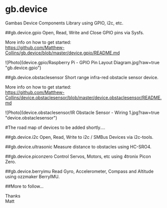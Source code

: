 # gb.device
Gambas Device Components Library using GPIO, i2c, etc.

##gb.device.gpio
Open, Read, Write and Close GPIO pins via Sysfs.

More info on how to get started:  
https://github.com/Matthew-Collins/gb.device/blob/master/device.gpio/README.md

![Photo](device.gpio/Raspberry Pi - GPIO Pin Layout Diagram.jpg?raw=true "gb.device.gpio")

##gb.device.obstaclesensor
Short range infra-red obstacle sensor device.

More info on how to get started:  
https://github.com/Matthew-Collins/device.obstaclesensor/blob/master/device.obstaclesensor/README.md  

![Photo](device.obstaclesensor/IR Obstacle Sensor - Wiring 1.jpg?raw=true "device.obstaclesensor")
  
  
#The road map of devices to be added shortly....

##gb.device.i2c
Open, Read, Write to i2c / SMBus Devices via i2c-tools.

##gb.device.ultrasonic
Measure distance to obstacles using HC-SRO4.

##gb.device.piconzero
Control Servos, Motors, etc using 4tronix Picon Zero.

##gb.device.berryimu
Read Gyro, Accelerometer, Compass and Altitude using ozzmaker BerryIMU.


##More to follow...

Thanks  
Matt
